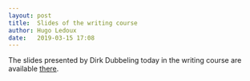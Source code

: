 ```yaml
---
layout: post
title:  Slides of the writing course
author: Hugo Ledoux
date:   2019-03-15 17:08
---
```


The slides presented by Dirk Dubbeling today in the writing course are available [there](https://www.dropbox.com/s/o3yv11awcowqtzq/2019-03-15.pptx?dl=0).


